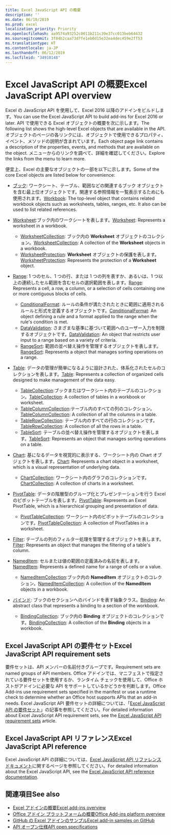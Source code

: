 ```yaml
---
title: Excel JavaScript API の概要
description: ''
ms.date: 06/10/2019
ms.prod: excel
localization_priority: Priority
ms.openlocfilehash: aa9574a93252c0011b211c39e37cc013beb64432
ms.sourcegitcommit: 3f84b2caa73d7fe1eb0d15e32ea4dec459e2ff53
ms.translationtype: HT
ms.contentlocale: ja-JP
ms.lasthandoff: 06/12/2019
ms.locfileid: "34910148"
---
```

# <a name="excel-javascript-api-overview"></a><span data-ttu-id="c1a73-102">Excel JavaScript API の概要</span><span class="sxs-lookup"><span data-stu-id="c1a73-102">Excel JavaScript API overview</span></span>

<span data-ttu-id="c1a73-103">Excel の JavaScript API を使用して、Excel 2016 以降のアドインをビルドします。</span><span class="sxs-lookup"><span data-stu-id="c1a73-103">You can use the Excel JavaScript API to build add-ins for Excel 2016 or later.</span></span> <span data-ttu-id="c1a73-104">API で使用できる Excel オブジェクトの概要を次に示します。</span><span class="sxs-lookup"><span data-stu-id="c1a73-104">The following list shows the high-level Excel objects that are available in the API.</span></span> <span data-ttu-id="c1a73-105">オブジェクトのページの各リンクには、オブジェクトで使用できるプロパティ、イベント、メソッドの説明が含まれています。</span><span class="sxs-lookup"><span data-stu-id="c1a73-105">Each object page link contains a description of the properties, events, and methods that are available on the object.</span></span> <span data-ttu-id="c1a73-106">メニューからのリンクを調べて、詳細を確認してください。</span><span class="sxs-lookup"><span data-stu-id="c1a73-106">Explore the links from the menu to learn more.</span></span>

<span data-ttu-id="c1a73-107">便宜上、Excel の主要なオブジェクトの一部を以下に示します。</span><span class="sxs-lookup"><span data-stu-id="c1a73-107">Some of the core Excel objects are listed below for convenience:</span></span>

- <span data-ttu-id="c1a73-108">[ブック](/javascript/api/excel/excel.workbook): ワークシート、テーブル、範囲などの関連するブック オブジェクトを含む最上位オブジェクトです。関連する参照情報を一覧表示するためにも使用されます。</span><span class="sxs-lookup"><span data-stu-id="c1a73-108">[Workbook](/javascript/api/excel/excel.workbook): The top-level object that contains related workbook objects such as worksheets, tables, ranges, etc. It also can be used to list related references.</span></span>

- <span data-ttu-id="c1a73-109">[Worksheet](/javascript/api/excel/excel.worksheet):ブック内のワークシートを表します。</span><span class="sxs-lookup"><span data-stu-id="c1a73-109">[Worksheet](/javascript/api/excel/excel.worksheet): Represents a worksheet in a workbook.</span></span>
  - <span data-ttu-id="c1a73-110">[WorksheetCollection](/javascript/api/excel/excel.worksheetcollection): ブック内の **Worksheet** オブジェクトのコレクション。</span><span class="sxs-lookup"><span data-stu-id="c1a73-110">[WorksheetCollection](/javascript/api/excel/excel.worksheetcollection): A collection of the **Worksheet** objects in a workbook.</span></span>
  - <span data-ttu-id="c1a73-111">[WorksheetProtection](/javascript/api/excel/excel.worksheetprotection): **Worksheet** オブジェクトの保護を表します。</span><span class="sxs-lookup"><span data-stu-id="c1a73-111">[WorksheetProtection](/javascript/api/excel/excel.worksheetprotection): Represents the protection of a **Worksheet** object.</span></span>

- <span data-ttu-id="c1a73-112">[Range](/javascript/api/excel/excel.range): 1 つのセル、1 つの行、または 1 つの列を表すか、あるいは、1 つ以上の連続したセル範囲を含むセルの選択範囲を表します。</span><span class="sxs-lookup"><span data-stu-id="c1a73-112">[Range](/javascript/api/excel/excel.range): Represents a cell, a row, a column, or a selection of cells containing one or more contiguous blocks of cells.</span></span>
  - <span data-ttu-id="c1a73-113">[ConditionalFormat](/javascript/api/excel/excel.conditionalformat): ルールの条件が満たされたときに範囲に適用されるルールと形式を定義するオブジェクトです。</span><span class="sxs-lookup"><span data-stu-id="c1a73-113">[ConditionalFormat](/javascript/api/excel/excel.conditionalformat): An object defining a rule and a format applied to the range when the rule's condition is met.</span></span>
  - <span data-ttu-id="c1a73-114">[DataValidation](/javascript/api/excel/excel.datavalidation): さまざまな基準に基づいて範囲へのユーザー入力を制限するオブジェクトです。</span><span class="sxs-lookup"><span data-stu-id="c1a73-114">[DataValidation](/javascript/api/excel/excel.datavalidation): An object that restricts user input to a range based on a variety of criteria.</span></span>
  - <span data-ttu-id="c1a73-115">[RangeSort](/javascript/api/excel/excel.rangesort): 範囲の並べ替え操作を管理するオブジェクトを表します。</span><span class="sxs-lookup"><span data-stu-id="c1a73-115">[RangeSort](/javascript/api/excel/excel.rangesort): Represents a object that manages sorting operations on a range.</span></span>

- <span data-ttu-id="c1a73-116">[Table](/javascript/api/excel/excel.table): データの管理が簡単になるように設計された、体系化されたセルのコレクションを表します。</span><span class="sxs-lookup"><span data-stu-id="c1a73-116">[Table](/javascript/api/excel/excel.table): Represents a collection of organized cells designed to make management of the data easy.</span></span>
  - <span data-ttu-id="c1a73-117">[TableCollection](/javascript/api/excel/excel.tablecollection):ブックまたはワークシート内のテーブルのコレクション。</span><span class="sxs-lookup"><span data-stu-id="c1a73-117">[TableCollection](/javascript/api/excel/excel.tablecollection): A collection of tables in a workbook or worksheet.</span></span>
  - <span data-ttu-id="c1a73-118">[TableColumnCollection](/javascript/api/excel/excel.tablecolumncollection):テーブル内のすべての列のコレクション。</span><span class="sxs-lookup"><span data-stu-id="c1a73-118">[TableColumnCollection](/javascript/api/excel/excel.tablecolumncollection): A collection of all the columns in a table.</span></span>
  - <span data-ttu-id="c1a73-119">[TableRowCollection](/javascript/api/excel/excel.tablerowcollection): テーブル内のすべての行のコレクションです。</span><span class="sxs-lookup"><span data-stu-id="c1a73-119">[TableRowCollection](/javascript/api/excel/excel.tablerowcollection): A collection of all the rows in a table.</span></span>
  - <span data-ttu-id="c1a73-120">[TableSort](/javascript/api/excel/excel.tablesort): テーブルの並べ替え操作を管理するオブジェクトを表します。</span><span class="sxs-lookup"><span data-stu-id="c1a73-120">[TableSort](/javascript/api/excel/excel.tablesort): Represents an object that manages sorting operations on a table.</span></span>

- <span data-ttu-id="c1a73-121">[Chart](/javascript/api/excel/excel.chart): 基になるデータを視覚的に表示する、ワークシート内の Chart オブジェクトを表します。</span><span class="sxs-lookup"><span data-stu-id="c1a73-121">[Chart](/javascript/api/excel/excel.chart): Represents a chart object in a worksheet, which is a visual representation of underlying data.</span></span>
  - <span data-ttu-id="c1a73-122">[ChartCollection](/javascript/api/excel/excel.chartcollection): ワークシート内のグラフのコレクションです。</span><span class="sxs-lookup"><span data-stu-id="c1a73-122">[ChartCollection](/javascript/api/excel/excel.chartcollection): A collection of charts in a worksheet.</span></span>

- <span data-ttu-id="c1a73-123">[PivotTable](/javascript/api/excel/excel.pivottable): データの階層型のグループ化とプレゼンテーションを行う Excel のピボットテーブルを表します。</span><span class="sxs-lookup"><span data-stu-id="c1a73-123">[PivotTable](/javascript/api/excel/excel.pivottable): Represents an Excel PivotTable, which is a hierarchical grouping and presentation of data.</span></span>
  - <span data-ttu-id="c1a73-124">[PivotTableCollection](/javascript/api/excel/excel.pivottablecollection): ワークシート内のピボットテーブルのコレクションです。</span><span class="sxs-lookup"><span data-stu-id="c1a73-124">[PivotTableCollection](/javascript/api/excel/excel.pivottablecollection): A collection of PivotTables in a worksheet.</span></span>

- <span data-ttu-id="c1a73-125">[Filter](/javascript/api/excel/excel.filter): テーブルの列のフィルター処理を管理するオブジェクトを表します。</span><span class="sxs-lookup"><span data-stu-id="c1a73-125">[Filter](/javascript/api/excel/excel.filter): Represents an object that manages the filtering of a table's column.</span></span>

- <span data-ttu-id="c1a73-126">[NamedItem](/javascript/api/excel/excel.nameditem): セルまたは値の範囲の定義済みの名前を表します。</span><span class="sxs-lookup"><span data-stu-id="c1a73-126">[NamedItem](/javascript/api/excel/excel.nameditem): Represents a defined name for a range of cells or a value.</span></span>
  - <span data-ttu-id="c1a73-127">[NamedItemCollection](/javascript/api/excel/excel.nameditemcollection):ブック内の **NamedItem** オブジェクトのコレクション。</span><span class="sxs-lookup"><span data-stu-id="c1a73-127">[NamedItemCollection](/javascript/api/excel/excel.nameditemcollection): A collection of the **NamedItem** objects in a workbook.</span></span>

- <span data-ttu-id="c1a73-128">[バインド](/javascript/api/excel/excel.binding): ブックのセクションへのバインドを表す抽象クラス。</span><span class="sxs-lookup"><span data-stu-id="c1a73-128">[Binding](/javascript/api/excel/excel.binding): An abstract class that represents a binding to a section of the workbook.</span></span>
  - <span data-ttu-id="c1a73-129">[BindingCollection](/javascript/api/excel/excel.bindingcollection): ブック内の **Binding** オブジェクトのコレクションです。</span><span class="sxs-lookup"><span data-stu-id="c1a73-129">[BindingCollection](/javascript/api/excel/excel.bindingcollection): A collection of the **Binding** objects in a workbook.</span></span>

## <a name="excel-javascript-api-requirement-sets"></a><span data-ttu-id="c1a73-130">Excel JavaScript API の要件セット</span><span class="sxs-lookup"><span data-stu-id="c1a73-130">Excel JavaScript API requirement sets</span></span>

<span data-ttu-id="c1a73-131">要件セットは、API メンバーの名前付きグループです。</span><span class="sxs-lookup"><span data-stu-id="c1a73-131">Requirement sets are named groups of API members.</span></span> <span data-ttu-id="c1a73-132">Office アドインでは、マニフェストで指定されている要件セットを使用するか、ランタイム チェックを使用して、Office ホストがアドインに必要な API をサポートしているかどうかを判断します。</span><span class="sxs-lookup"><span data-stu-id="c1a73-132">Office Add-ins use requirement sets specified in the manifest or use a runtime check to determine whether an Office host supports APIs that an add-in needs.</span></span> <span data-ttu-id="c1a73-133">Excel JavaScript API 要件セットの詳細については、「[Excel JavaScript API の要件セット](../requirement-sets/excel-api-requirement-sets.md)」の記事を参照してください。</span><span class="sxs-lookup"><span data-stu-id="c1a73-133">For detailed information about Excel JavaScript API requirement sets, see the [Excel JavaScript API requirement sets](../requirement-sets/excel-api-requirement-sets.md) article.</span></span>

## <a name="excel-javascript-api-reference"></a><span data-ttu-id="c1a73-134">Excel JavaScript API リファレンス</span><span class="sxs-lookup"><span data-stu-id="c1a73-134">Excel JavaScript API reference</span></span>

<span data-ttu-id="c1a73-135">Excel JavaScript API の詳細については、[Excel JavaScript API リファレンス ドキュメント](/javascript/api/excel)に関するページを参照してください。</span><span class="sxs-lookup"><span data-stu-id="c1a73-135">For detailed information about the Excel JavaScript API, see the [Excel JavaScript API reference documentation](/javascript/api/excel).</span></span>

## <a name="see-also"></a><span data-ttu-id="c1a73-136">関連項目</span><span class="sxs-lookup"><span data-stu-id="c1a73-136">See also</span></span>

- [<span data-ttu-id="c1a73-137">Excel アドインの概要</span><span class="sxs-lookup"><span data-stu-id="c1a73-137">Excel add-ins overview</span></span>](/office/dev/add-ins/excel/excel-add-ins-overview)
- [<span data-ttu-id="c1a73-138">Office アドイン プラットフォームの概要</span><span class="sxs-lookup"><span data-stu-id="c1a73-138">Office Add-ins platform overview</span></span>](/office/dev/add-ins/overview/office-add-ins)
- [<span data-ttu-id="c1a73-139">GitHub の Excel アドインのサンプル</span><span class="sxs-lookup"><span data-stu-id="c1a73-139">Excel add-in samples on GitHub</span></span>](https://github.com/OfficeDev?utf8=%E2%9C%93&q=Excel)
- [<span data-ttu-id="c1a73-140">API オープン仕様</span><span class="sxs-lookup"><span data-stu-id="c1a73-140">API open specifications</span></span>](../openspec/openspec.md)
